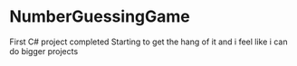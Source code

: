 # NumberGuessingGame
First C# project completed
Starting to get the hang of it and i feel like i can do bigger projects
